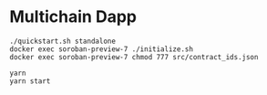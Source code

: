 # Multichain Dapp
```
./quickstart.sh standalone
docker exec soroban-preview-7 ./initialize.sh
docker exec soroban-preview-7 chmod 777 src/contract_ids.json
```

```
yarn
yarn start
```